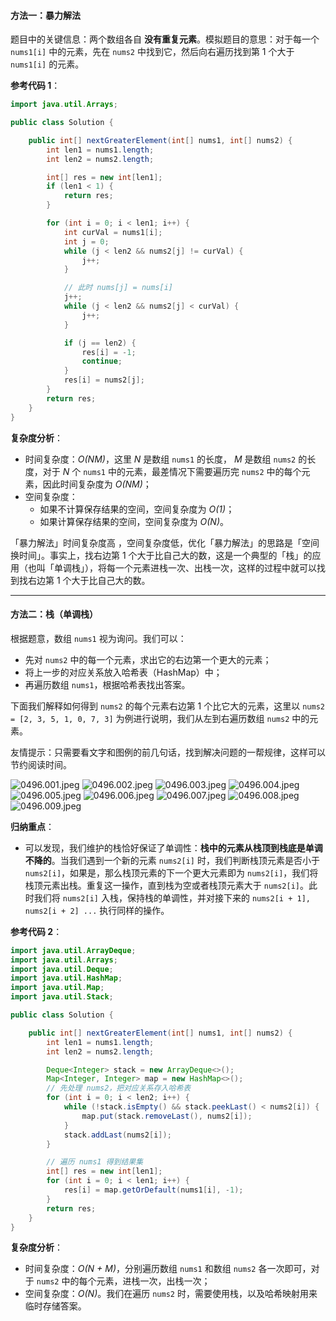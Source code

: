 #### 方法一：暴力解法

题目中的关键信息：两个数组各自 **没有重复元素**。模拟题目的意思：对于每一个 `nums1[i]` 中的元素，先在 `nums2` 中找到它，然后向右遍历找到第 1 个大于 `nums1[i]` 的元素。

**参考代码 1**：

```Java []
import java.util.Arrays;

public class Solution {

    public int[] nextGreaterElement(int[] nums1, int[] nums2) {
        int len1 = nums1.length;
        int len2 = nums2.length;

        int[] res = new int[len1];
        if (len1 < 1) {
            return res;
        }

        for (int i = 0; i < len1; i++) {
            int curVal = nums1[i];
            int j = 0;
            while (j < len2 && nums2[j] != curVal) {
                j++;
            }

            // 此时 nums[j] = nums[i]
            j++;
            while (j < len2 && nums2[j] < curVal) {
                j++;
            }

            if (j == len2) {
                res[i] = -1;
                continue;
            }
            res[i] = nums2[j];
        }
        return res;
    }
}
```

**复杂度分析**：

+ 时间复杂度：*O(NM)*，这里 *N* 是数组 `nums1` 的长度， *M* 是数组 `nums2` 的长度，对于 *N* 个 `nums1` 中的元素，最差情况下需要遍历完 `nums2` 中的每个元素，因此时间复杂度为 *O(NM)*；
+ 空间复杂度：
  + 如果不计算保存结果的空间，空间复杂度为 *O(1)*；
  + 如果计算保存结果的空间，空间复杂度为 *O(N)*。

「暴力解法」时间复杂度高 ，空间复杂度低，优化「暴力解法」的思路是「空间换时间」。事实上，找右边第 1 个大于比自己大的数，这是一个典型的「栈」的应用（也叫「单调栈」），将每一个元素进栈一次、出栈一次，这样的过程中就可以找到找右边第 1 个大于比自己大的数。


---

#### 方法二：栈（单调栈）

根据题意，数组 `nums1` 视为询问。我们可以：

+ 先对 `nums2` 中的每一个元素，求出它的右边第一个更大的元素；
+ 将上一步的对应关系放入哈希表（HashMap）中；
+ 再遍历数组 `nums1`，根据哈希表找出答案。

下面我们解释如何得到 `nums2` 的每个元素右边第 1 个比它大的元素，这里以 `nums2 = [2, 3, 5, 1, 0, 7, 3]` 为例进行说明，我们从左到右遍历数组 `nums2` 中的元素。

友情提示：只需要看文字和图例的前几句话，找到解决问题的一帮规律，这样可以节约阅读时间。

 ![0496.001.jpeg](https://pic.leetcode-cn.com/1616403527-TfSHQh-0496.001.jpeg) ![0496.002.jpeg](https://pic.leetcode-cn.com/1616403527-wkRXsj-0496.002.jpeg) ![0496.003.jpeg](https://pic.leetcode-cn.com/1616403527-lxOUsI-0496.003.jpeg) ![0496.004.jpeg](https://pic.leetcode-cn.com/1616403527-vQnAid-0496.004.jpeg) ![0496.005.jpeg](https://pic.leetcode-cn.com/1616403527-lSfwYs-0496.005.jpeg) ![0496.006.jpeg](https://pic.leetcode-cn.com/1616403527-EwkSGP-0496.006.jpeg) ![0496.007.jpeg](https://pic.leetcode-cn.com/1616403527-AORSDA-0496.007.jpeg) ![0496.008.jpeg](https://pic.leetcode-cn.com/1616403527-lQdwMk-0496.008.jpeg) ![0496.009.jpeg](https://pic.leetcode-cn.com/1616403527-vUWIDY-0496.009.jpeg) 


**归纳重点**：

+ 可以发现，我们维护的栈恰好保证了单调性：**栈中的元素从栈顶到栈底是单调不降的**。当我们遇到一个新的元素 `nums2[i]` 时，我们判断栈顶元素是否小于 `nums2[i]`，如果是，那么栈顶元素的下一个更大元素即为 `nums2[i]`，我们将栈顶元素出栈。重复这一操作，直到栈为空或者栈顶元素大于 `nums2[i]`。此时我们将 `nums2[i]` 入栈，保持栈的单调性，并对接下来的 `nums2[i + 1], nums2[i + 2] ...` 执行同样的操作。

**参考代码 2**：

```Java []
import java.util.ArrayDeque;
import java.util.Arrays;
import java.util.Deque;
import java.util.HashMap;
import java.util.Map;
import java.util.Stack;

public class Solution {

    public int[] nextGreaterElement(int[] nums1, int[] nums2) {
        int len1 = nums1.length;
        int len2 = nums2.length;

        Deque<Integer> stack = new ArrayDeque<>();
        Map<Integer, Integer> map = new HashMap<>();
        // 先处理 nums2，把对应关系存入哈希表
        for (int i = 0; i < len2; i++) {
            while (!stack.isEmpty() && stack.peekLast() < nums2[i]) {
                map.put(stack.removeLast(), nums2[i]);
            }
            stack.addLast(nums2[i]);
        }

        // 遍历 nums1 得到结果集
        int[] res = new int[len1];
        for (int i = 0; i < len1; i++) {
            res[i] = map.getOrDefault(nums1[i], -1);
        }
        return res;
    }
}
```
**复杂度分析**：
+ 时间复杂度：*O(N + M)*，分别遍历数组 `nums1` 和数组 `nums2` 各一次即可，对于 `nums2` 中的每个元素，进栈一次，出栈一次；
+ 空间复杂度：*O(N)*。我们在遍历 `nums2` 时，需要使用栈，以及哈希映射用来临时存储答案。
